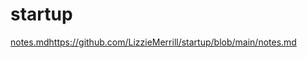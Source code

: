# startup
[notes.md](https://github.com/LizzieMerrill/startup/blob/main/notes.md)https://github.com/LizzieMerrill/startup/blob/main/notes.md
